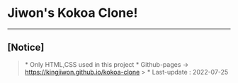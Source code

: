 # Jiwon's Kokoa Clone!

---

## [Notice]

> \* Only HTML,CSS used in this project \* Github-pages → https://kingjiwon.github.io/kokoa-clone > \* Last-update : 2022-07-25
